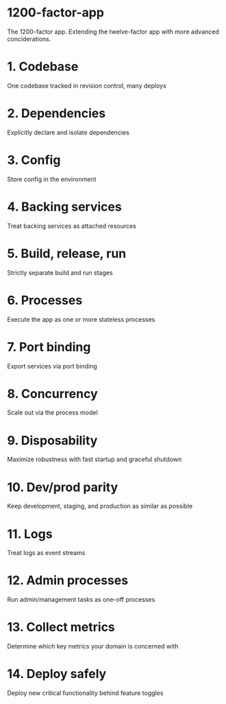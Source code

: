 # 1200-factor-app
The 1200-factor app. Extending the twelve-factor app with more advanced conciderations. 

# 1. Codebase
One codebase tracked in revision control, many deploys

# 2. Dependencies
Explicitly declare and isolate dependencies

# 3. Config
Store config in the environment

# 4. Backing services
Treat backing services as attached resources

# 5. Build, release, run
Strictly separate build and run stages

# 6. Processes
Execute the app as one or more stateless processes

# 7. Port binding
Export services via port binding

# 8. Concurrency
Scale out via the process model

# 9. Disposability
Maximize robustness with fast startup and graceful shutdown

# 10. Dev/prod parity
Keep development, staging, and production as similar as possible

# 11. Logs
Treat logs as event streams

# 12. Admin processes
Run admin/management tasks as one-off processes

# 13. Collect metrics
Determine which key metrics your domain is concerned with

# 14. Deploy safely
Deploy new critical functionality behind feature toggles
